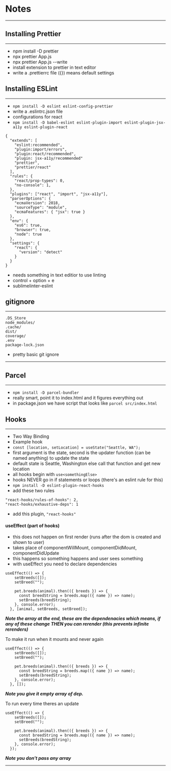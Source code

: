 # Notes

---

## Installing Prettier
---
- npm install -D prettier
- npx prettier App.js
- npx prettier App.js --write
- install extension to prettier in text editor
- write a .prettierrc file ({}) means default settings

## Installing ESLint
---
- `npm install -D eslint eslint-config-prettier`
- write a .eslintrc.json file
- configurations for react
- `npm install -D babel-eslint eslint-plugin-import eslint-plugin-jsx-a11y eslint-plugin-react`
```
{
  "extends": [
    "eslint:recommended",
    "plugin:import/errors",
    "plugin:react/recommended",
    "plugin: jsx-a11y/recommended"
    "prettier",
    "prettier/react"
  ],
  "rules": {
    "react/prop-types": 0,
    "no-console": 1,
  },
  "plugins": ["react", "import", "jsx-a11y"],
  "parserOptions": {
    "ecmaVersion": 2018,
    "sourceType": "module",
    "ecmaFeatures": { "jsx": true }
  },
  "env": {
    "es6": true,
    "browser": true,
    "node": true
  },
  "settings": {
    "react": {
      "version": "detect"
    }
  }
}

```
- needs something in text editior to use linting
- control + option + e
- sublimelinter-eslint


## gitignore
---

```
.DS_Store
node_modules/
.cache/
dist/
coverage/
.env
package-lock.json
```
- pretty basic git ignore
- ---
## Parcel
---
- `npm install -D parcel-bundler`
- really smart, point it to index.html and it figures everything out
- in package.json we have script that looks like `parcel src/index.html`

## Hooks
---
- Two Way Binding
- Example hook
- `const [location, setLocation] = useState("Seattle, WA");`
- first argument is the state, second is the updater function (can be named anything) to update the state
- default state is Seattle, Washington else call that function and get new location
- all hooks begin with `use<somethingElse>`
- hooks NEVER go in if statements or loops (there's an eslint rule for this)
- `npm install -D eslint-plugin-react-hooks`
- add these two rules
```
"react-hooks/rules-of-hooks": 2,
"react-hooks/exhaustive-deps": 1
```
- add this plugin, `"react-hooks"`

#### useEffect (part of hooks)

- this does not happen on first render (runs after the dom is created and shown to user)
- takes place of componentWillMount, componentDidMount, componentDidUpdate
- this happens so something happens and user sees something
- with useEffect you need to declare dependencies
```
useEffect(() => {
    setBreeds([]);
    setBreed("");

    pet.breeds(animal).then(({ breeds }) => {
      const breedString = breeds.map(({ name }) => name);
      setBreeds(breedString);
    }, console.error);
  }, [animal, setBreeds, setBreed]);
```
***Note the array at the end, these are the dependenacies which means, if any of these change THEN you can rerender (this prevents infinite rerenders)***

 To make it run when it mounts and never again
```
useEffect(() => {
    setBreeds([]);
    setBreed("");

    pet.breeds(animal).then(({ breeds }) => {
      const breedString = breeds.map(({ name }) => name);
      setBreeds(breedString);
    }, console.error);
  }, []);
```
***Note you give it empty array of dep.***

To run every time theres an update
```
useEffect(() => {
    setBreeds([]);
    setBreed("");

    pet.breeds(animal).then(({ breeds }) => {
      const breedString = breeds.map(({ name }) => name);
      setBreeds(breedString);
    }, console.error);
  });
```
***Note you don't pass any array***

---






